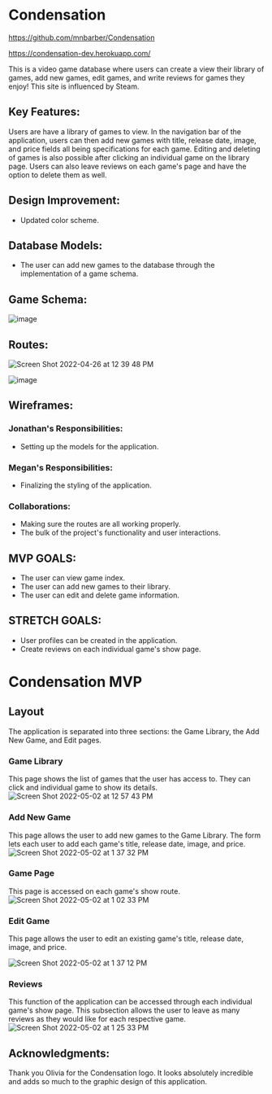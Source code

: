 # Condensation

https://github.com/mnbarber/Condensation

https://condensation-dev.herokuapp.com/

This is a video game database where users can create a view their library of games, add new games, edit games, and write reviews for games they enjoy! This site is influenced by Steam. 

## Key Features:
Users are have a library of games to view. In the navigation bar of the application, users can then add new games with title, release date, image, and price fields all being specifications for each game. Editing and deleting of games is also possible after clicking an individual game on the library page. Users can also leave reviews on each game's page and have the option to delete them as well.

## Design Improvement:
- Updated color scheme.

## Database Models:
- The user can add new games to the database through the implementation of a game schema.

## Game Schema:
![image](https://user-images.githubusercontent.com/34723980/165342963-e42ff616-488f-4391-b707-3da3c2e51e99.png)

## Routes:
![Screen Shot 2022-04-26 at 12 39 48 PM](https://user-images.githubusercontent.com/102046331/165360085-861b42bb-0c3d-4f3b-a40b-9d19c19024d1.png)

![image](https://user-images.githubusercontent.com/34723980/165326354-98f22a80-e027-4ac1-aa33-d56da724fdb0.png)

## Wireframes:

### Jonathan's Responsibilities:
- Setting up the models for the application.

### Megan's Responsibilities:
- Finalizing the styling of the application.

### Collaborations:
- Making sure the routes are all working properly.
- The bulk of the project's functionality and user interactions.

## MVP GOALS: 
- The user can view game index.
- The user can add new games to their library.
- The user can edit and delete game information.

## STRETCH GOALS: 
- User profiles can be created in the application.
- Create reviews on each individual game's show page.

# Condensation MVP

## Layout
The application is separated into three sections: the Game Library, the Add New Game, and Edit pages.

### Game Library
This page shows the list of games that the user has access to. They can click and individual game to show its details.
![Screen Shot 2022-05-02 at 12 57 43 PM](https://user-images.githubusercontent.com/102046331/166303659-55914817-1c9b-4855-b582-fe752681b6a3.png)

### Add New Game
This page allows the user to add new games to the Game Library. The form lets each user to add each game's title, release date, image, and price.
![Screen Shot 2022-05-02 at 1 37 32 PM](https://user-images.githubusercontent.com/102046331/166305513-f6c499da-558f-40f9-9226-18e06ea19fee.png)

### Game Page
This page is accessed on each game's show route.
![Screen Shot 2022-05-02 at 1 02 33 PM](https://user-images.githubusercontent.com/102046331/166303958-6856edce-74d9-4b26-8e18-657baeabb0a6.png)

### Edit Game
This page allows the user to edit an existing game's title, release date, image, and price.

![Screen Shot 2022-05-02 at 1 37 12 PM](https://user-images.githubusercontent.com/102046331/166305495-f0f903ae-b711-4b26-adc7-481e31cce8c3.png)

### Reviews
This function of the application can be accessed through each individual game's show page. This subsection allows the user to leave as many reviews as they would like for each respective game.
![Screen Shot 2022-05-02 at 1 25 33 PM](https://user-images.githubusercontent.com/102046331/166303858-ff13e810-f299-448e-8c5c-24936cd0aba5.png)

## Acknowledgments:
Thank you Olivia for the Condensation logo. It looks absolutely incredible and adds so much to the graphic design of this application.
